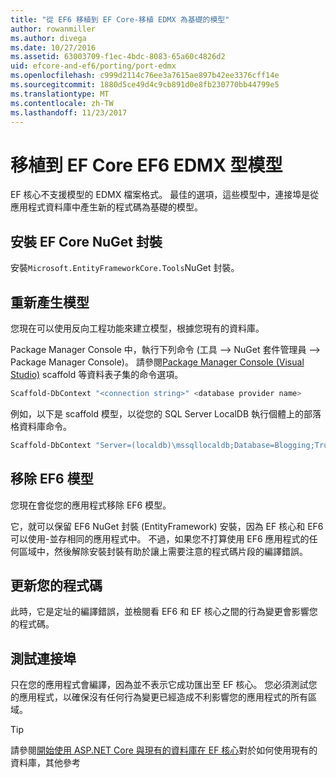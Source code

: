 ```yaml
---
title: "從 EF6 移植到 EF Core-移植 EDMX 為基礎的模型"
author: rowanmiller
ms.author: divega
ms.date: 10/27/2016
ms.assetid: 63003709-f1ec-4bdc-8083-65a60c4826d2
uid: efcore-and-ef6/porting/port-edmx
ms.openlocfilehash: c999d2114c76ee3a7615ae897b42ee3376cff14e
ms.sourcegitcommit: 1880d5ce49d4c9cb891d0e8fb230770bb44799e5
ms.translationtype: MT
ms.contentlocale: zh-TW
ms.lasthandoff: 11/23/2017
---
```

# <a name="porting-an-ef6-edmx-based-model-to-ef-core"></a>移植到 EF Core EF6 EDMX 型模型

EF 核心不支援模型的 EDMX 檔案格式。 最佳的選項，這些模型中，連接埠是從應用程式資料庫中產生新的程式碼為基礎的模型。

## <a name="install-ef-core-nuget-packages"></a>安裝 EF Core NuGet 封裝

安裝`Microsoft.EntityFrameworkCore.Tools`NuGet 封裝。

## <a name="regenerate-the-model"></a>重新產生模型

您現在可以使用反向工程功能來建立模型，根據您現有的資料庫。

Package Manager Console 中，執行下列命令 (工具 –> NuGet 套件管理員 –> Package Manager Console)。 請參閱[Package Manager Console (Visual Studio)](../../core/miscellaneous/cli/powershell.md) scaffold 等資料表子集的命令選項。

``` powershell
Scaffold-DbContext "<connection string>" <database provider name>
```

例如，以下是 scaffold 模型，以從您的 SQL Server LocalDB 執行個體上的部落格資料庫命令。

``` powershell
Scaffold-DbContext "Server=(localdb)\mssqllocaldb;Database=Blogging;Trusted_Connection=True;" Microsoft.EntityFrameworkCore.SqlServer
```

## <a name="remove-ef6-model"></a>移除 EF6 模型

您現在會從您的應用程式移除 EF6 模型。

它，就可以保留 EF6 NuGet 封裝 (EntityFramework) 安裝，因為 EF 核心和 EF6 可以使用-並存相同的應用程式中。 不過，如果您不打算使用 EF6 應用程式的任何區域中，然後解除安裝封裝有助於讓上需要注意的程式碼片段的編譯錯誤。

## <a name="update-your-code"></a>更新您的程式碼

此時，它是定址的編譯錯誤，並檢閱看 EF6 和 EF 核心之間的行為變更會影響您的程式碼。

## <a name="test-the-port"></a>測試連接埠

只在您的應用程式會編譯，因為並不表示它成功匯出至 EF 核心。 您必須測試您的應用程式，以確保沒有任何行為變更已經造成不利影響您的應用程式的所有區域。

> [!TIP]
> 請參閱[開始使用 ASP.NET Core 與現有的資料庫在 EF 核心](xref:core/get-started/aspnetcore/existing-db)對於如何使用現有的資料庫，其他參考 
